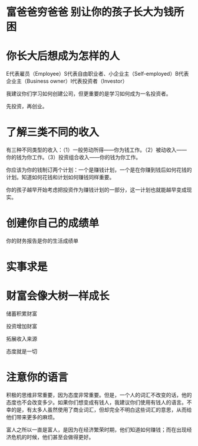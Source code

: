 # 富爸爸穷爸爸 别让你的孩子长大为钱所困

# 你长大后想成为怎样的人

E代表雇员（Employee）S代表自由职业者、小企业主（Self-employed）B代表企业主（Business owner）I代表投资者（Investor）



我建议你们学习如何创建公司，但更重要的是学习如何成为一名投资者。



先投资，再创业。



# 了解三类不同的收入

有三种不同类型的收入：（1）一般劳动所得——你为钱工作。（2）被动收入——你的钱为你工作。（3）投资组合收入——你的钱为你工作。

你应该为你的钱制订两个计划：一个是赚钱计划，一个是在你赚到钱后如何花钱的计划。知道如何花钱和计划如何赚钱同样重要。

你的孩子越早开始考虑把投资作为赚钱计划的一部分，这一计划也就能越早变成现实。



# 创建你自己的成绩单

你的财务报告是你的生活成绩单



# 实事求是



# 财富会像大树一样成长

储蓄积累财富

投资增加财富

拓展收入来源

态度就是一切



# 注意你的语言

积极的思维非常重要，因为态度非常重要。但是，一个人的词汇不改变的话，他的态度也不会改变多少。如果你们想变成有钱人，我建议你们使用有钱人的语言。不幸的是，有太多人虽然使用了商业词汇，但却完全不明白这些词汇的意思，从而给他们带来更多的麻烦。



富人之所以一直是富人，是因为在经济繁荣时期，他们知道如何赚钱；而在出现经济危机的时候，他们甚至会做得更好。